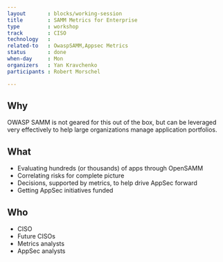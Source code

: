 ```yaml
---
layout       : blocks/working-session
title        : SAMM Metrics for Enterprise
type         : workshop
track        : CISO
technology   :
related-to   : OwaspSAMM,Appsec Metrics
status       : done
when-day     : Mon
organizers   : Yan Kravchenko
participants : Robert Morschel

---
```


## Why

OWASP SAMM is not geared for this out of the box, but can be leveraged very effectively to help large organizations manage application portfolios.

## What

 - Evaluating hundreds (or thousands) of apps through OpenSAMM
 - Correlating risks for complete picture
 - Decisions, supported by metrics, to help drive AppSec forward 
 - Getting AppSec initiatives funded

## Who

 - CISO
 - Future CISOs
 - Metrics analysts
 - AppSec analysts
